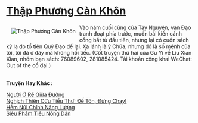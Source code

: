 <a href="https://truyenwiki.net/thap-phuong-can-khon.36509/" title="Thập Phương Càn Khôn"><h1>Thập Phương Càn Khôn</h1></a><div style="display:table"><img align="right" style="float: left; padding: 10px;" src="https://truyenwiki.net/a/img/str/src/36509.jpg" alt="Thập Phương Càn Khôn">Vào năm cuối cùng của Tây Nguyên, vạn Đạo tranh đoạt phía trước, muốn bái kiến ​​cánh cổng bất tử đầu tiên, nhưng lại có cuốn sách kỳ lạ do tổ tiên Quỷ Đạo để lại. Xa lánh là ý Chúa, nhưng đó là số mệnh của tôi, tôi đã ở đây mà không hối tiếc. (Cốt truyện thứ hai của Gu Yi về Liu Xian Xian, nhóm bạn sách: 76089602, 281085424. Tài khoản công khai WeChat: Out of the cổ đại.)</div><p><br><b>Truyện Hay Khác :</b></p><a href="https://truyenwiki.net/nguoi-o-re-giua-duong.35693/" alt="Người Ở Rể Giữa Đường">Người Ở Rể Giữa Đường</a><br/><a href="https://sangtacviet.wordpress.com/2020/10/22/nghich-thien-cuu-tieu-thu-de-ton-dung-chay/" alt="Nghịch Thiên Cửu Tiểu Thư: Đế Tôn, Đừng Chạy!">Nghịch Thiên Cửu Tiểu Thư: Đế Tôn, Đừng Chạy!</a><br/><a href="https://sangtacviet.wordpress.com/2020/10/22/hem-nui-chinh-nang-luong/" alt="Hẻm Núi Chính Năng Lượng">Hẻm Núi Chính Năng Lượng</a><br/><a href="https://sangtacviet.wordpress.com/2020/10/22/sieu-pham-tieu-nong-dan/" alt="Siêu Phẩm Tiểu Nông Dân">Siêu Phẩm Tiểu Nông Dân</a><br/>
